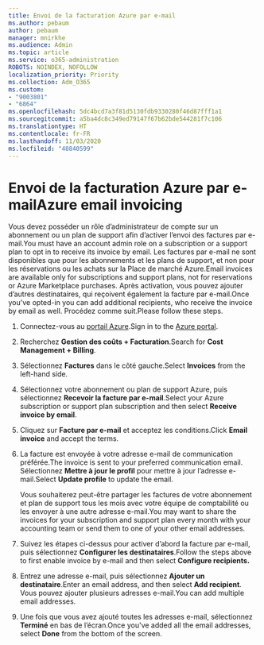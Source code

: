 ```yaml
---
title: Envoi de la facturation Azure par e-mail
ms.author: pebaum
author: pebaum
manager: mnirkhe
ms.audience: Admin
ms.topic: article
ms.service: o365-administration
ROBOTS: NOINDEX, NOFOLLOW
localization_priority: Priority
ms.collection: Adm_O365
ms.custom:
- "9003801"
- "6864"
ms.openlocfilehash: 5dc4bcd7a3f81d5130fdb9330280f46d87fff1a1
ms.sourcegitcommit: a5ba4dc8c349ed79147f67b62bde544281f7c106
ms.translationtype: HT
ms.contentlocale: fr-FR
ms.lasthandoff: 11/03/2020
ms.locfileid: "48840599"
---
```

# <a name="azure-email-invoicing"></a><span data-ttu-id="9527c-102">Envoi de la facturation Azure par e-mail</span><span class="sxs-lookup"><span data-stu-id="9527c-102">Azure email invoicing</span></span>

<span data-ttu-id="9527c-103">Vous devez posséder un rôle d’administrateur de compte sur un abonnement ou un plan de support afin d’activer l’envoi des factures par e-mail.</span><span class="sxs-lookup"><span data-stu-id="9527c-103">You must have an account admin role on a subscription or a support plan to opt in to receive its invoice by email.</span></span> <span data-ttu-id="9527c-104">Les factures par e-mail ne sont disponibles que pour les abonnements et les plans de support, et non pour les réservations ou les achats sur la Place de marché Azure.</span><span class="sxs-lookup"><span data-stu-id="9527c-104">Email invoices are available only for subscriptions and support plans, not for reservations or Azure Marketplace purchases.</span></span> <span data-ttu-id="9527c-105">Après activation, vous pouvez ajouter d’autres destinataires, qui reçoivent également la facture par e-mail.</span><span class="sxs-lookup"><span data-stu-id="9527c-105">Once you've opted-in you can add additional recipients, who receive the invoice by email as well.</span></span> <span data-ttu-id="9527c-106">Procédez comme suit.</span><span class="sxs-lookup"><span data-stu-id="9527c-106">Please follow these steps.</span></span>

1. <span data-ttu-id="9527c-107">Connectez-vous au [portail Azure](https://portal.azure.com/).</span><span class="sxs-lookup"><span data-stu-id="9527c-107">Sign in to the [Azure portal](https://portal.azure.com/).</span></span>
2. <span data-ttu-id="9527c-108">Recherchez **Gestion des coûts + Facturation**.</span><span class="sxs-lookup"><span data-stu-id="9527c-108">Search for **Cost Management + Billing**.</span></span>
3. <span data-ttu-id="9527c-109">Sélectionnez **Factures** dans le côté gauche.</span><span class="sxs-lookup"><span data-stu-id="9527c-109">Select **Invoices** from the left-hand side.</span></span>
4. <span data-ttu-id="9527c-110">Sélectionnez votre abonnement ou plan de support Azure, puis sélectionnez **Recevoir la facture par e-mail**.</span><span class="sxs-lookup"><span data-stu-id="9527c-110">Select your Azure subscription or support plan subscription and then select **Receive invoice by email**.</span></span>
5. <span data-ttu-id="9527c-111">Cliquez sur **Facture par e-mail** et acceptez les conditions.</span><span class="sxs-lookup"><span data-stu-id="9527c-111">Click **Email invoice** and accept the terms.</span></span>
6. <span data-ttu-id="9527c-112">La facture est envoyée à votre adresse e-mail de communication préférée.</span><span class="sxs-lookup"><span data-stu-id="9527c-112">The invoice is sent to your preferred communication email.</span></span> <span data-ttu-id="9527c-113">Sélectionnez **Mettre à jour le profil** pour mettre à jour l’adresse e-mail.</span><span class="sxs-lookup"><span data-stu-id="9527c-113">Select **Update profile** to update the email.</span></span>  

    <span data-ttu-id="9527c-114">Vous souhaiterez peut-être partager les factures de votre abonnement et plan de support tous les mois avec votre équipe de comptabilité ou les envoyer à une autre adresse e-mail.</span><span class="sxs-lookup"><span data-stu-id="9527c-114">You may want to share the invoices for your subscription and support plan every month with your accounting team or send them to one of your other email addresses.</span></span>  

7. <span data-ttu-id="9527c-115">Suivez les étapes ci-dessus pour activer d’abord la facture par e-mail, puis sélectionnez **Configurer les destinataires**.</span><span class="sxs-lookup"><span data-stu-id="9527c-115">Follow the steps above to first enable invoice by e-mail and then select  **Configure recipients.**</span></span>
8. <span data-ttu-id="9527c-116">Entrez une adresse e-mail, puis sélectionnez **Ajouter un destinataire**.</span><span class="sxs-lookup"><span data-stu-id="9527c-116">Enter an email address, and then select **Add recipient**.</span></span> <span data-ttu-id="9527c-117">Vous pouvez ajouter plusieurs adresses e-mail.</span><span class="sxs-lookup"><span data-stu-id="9527c-117">You can add multiple email addresses.</span></span>
9. <span data-ttu-id="9527c-118">Une fois que vous avez ajouté toutes les adresses e-mail, sélectionnez **Terminé** en bas de l’écran.</span><span class="sxs-lookup"><span data-stu-id="9527c-118">Once you've added all the email addresses, select **Done** from the bottom of the screen.</span></span>
